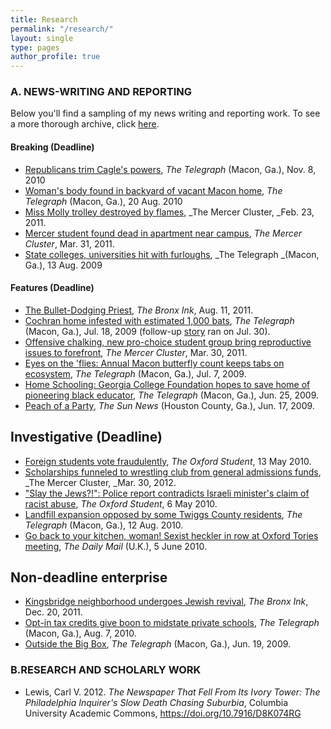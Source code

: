 ```yaml
---
title: Research
permalink: "/research/"
layout: single
type: pages
author_profile: true
---
```


### A. NEWS-WRITING AND REPORTING

Below you'll find a sampling of my news writing and reporting work. To see a more thorough archive, click [here][1].

#### Breaking (Deadline)

* [Republicans trim Cagle's powers][2], _The Telegraph_ (Macon, Ga.), Nov. 8, 2010
* [Woman's body found in backyard of vacant Macon home][3], _The Telegraph_ (Macon, Ga.), 20 Aug. 2010
* [Miss Molly trolley destroyed by flames,][4] _The Mercer Cluster, _Feb. 23, 2011.
* [Mercer student found dead in apartment near campus][5], _The Mercer Cluster_, Mar. 31, 2011.
* [State colleges, universities hit with furloughs][6], _The Telegraph _(Macon, Ga.), 13 Aug. 2009

#### Features (Deadline)

* [The Bullet-Dodging Priest][7], _The Bronx Ink_, Aug. 11, 2011.
* [Cochran home infested with estimated 1,000 bats][8], _The Telegraph_ (Macon, Ga.), Jul. 18, 2009 (follow-up [story][9] ran on Jul. 30).
* [Offensive chalking, new pro-choice student group bring reproductive issues to forefront][10], _The Mercer Cluster_, Mar. 30, 2011.
* [Eyes on the 'flies: Annual Macon butterfly count keeps tabs on ecosystem][11], _The Telegraph_ (Macon, Ga.), Jul. 7, 2009.
* [Home Schooling: Georgia College Foundation hopes to save home of pioneering black educator][12], _The Telegraph_ (Macon, Ga.), Jun. 25, 2009.
* [Peach of a Party][13], _The Sun News_ (Houston County, Ga.), Jun. 17, 2009.

## Investigative (Deadline)

* [Foreign students vote fraudulently][14], _The Oxford Student_, 13 May 2010.
* [Scholarships funneled to wrestling club from general admissions funds][15], _The Mercer Cluster, _Mar. 30, 2012.
* ["Slay the Jews?!": Police report contradicts Israeli minister's claim of racist abuse][16], _The Oxford Student_, 6 May 2010.
* [Landfill expansion opposed by some Twiggs County residents][17], _The Telegraph_ (Macon, Ga.), 12 Aug. 2010.
* [Go back to your kitchen, woman! Sexist heckler in row at Oxford Tories meeting][18], _The Daily Mail_ (U.K.), 5 June 2010.

## Non-deadline enterprise

* [Kingsbridge neighborhood undergoes Jewish revival][19], _The Bronx Ink_, Dec. 20, 2011.
* [Opt-in tax credits give boon to midstate private schools][20], _The Telegraph_ (Macon, Ga.), Aug. 7, 2010.
* [Outside the Big Box][21], _The Telegraph_ (Macon, Ga.), Jun. 19, 2009.

### B.RESEARCH AND SCHOLARLY WORK

* Lewis, Carl V. 2012. <em>The Newspaper That Fell From Its Ivory Tower: The Philadelphia Inquirer's Slow Death Chasing Suburbia</em>, Columbia University Academic Commons,  https://doi.org/10.7916/D8K074RG

[1]: http://carlvlewis2.wpengine.com/?cat=83
[2]: http://carlvlewis2.wpengine.com/?p=319
[3]: http://carlvlewis2.wpengine.com/?p=256
[4]: http://mercercluster.com/?p=1511
[5]: http://mercercluster.com/?p=3376
[6]: http://carlvlewis2.wpengine.com/?p=252
[7]: http://carlvlewis2.wpengine.com/?p=1785
[8]: http://carlvlewis2.wpengine.com/?p=303
[9]: http://www.macon.com/2009/07/30/793326/woman-with-bats-infesting-her.html
[10]: http://mercercluster.com/?p=3029
[11]: http://carlvlewis2.wpengine.com/?p=33
[12]: http://carlvlewis2.wpengine.com/?p=120
[13]: http://carlvlewis2.wpengine.com/?p=81
[14]: http://carlvlewis2.wpengine.com/?p=342
[15]: http://mercercluster.com/?p=3009
[16]: http://carlvlewis2.wpengine.com/?p=233
[17]: http://carlvlewis2.wpengine.com/?p=370
[18]: http://carlvlewis2.wpengine.com/?p=242
[19]: http://carlvlewis2.wpengine.com/?p=1842
[20]: http://carlvlewis2.wpengine.com/?p=1774
[21]: http://carlvlewis2.wpengine.com/?p=99
